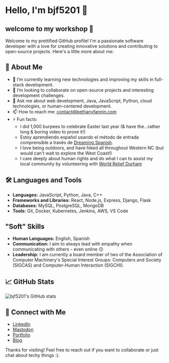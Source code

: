 # Hello, I'm bjf5201 👋

## welcome to my workshop 👋

Welcome to my prettified GitHub profile! I'm a passionate software developer with a love for creating innovative solutions and contributing to open-source projects. Here's a little more about me:

## 🚀 About Me
- 🌱 I’m currently learning new technologies and improving my skills in full-stack development.
- 👯 I’m looking to collaborate on open-source projects and interesting development challenges.
- 💬 Ask me about web development, Java, JavaScript, Python, cloud technologies, or human-centered development.
- 📫 How to reach me: [contact@bethanyfannin.com](mailto:contact@bethanyfannin.com)
- ⚡ Fun facts:
    - I did 1,000 burpees to celebrate Easter last year (& have the...rather long & boring video to prove it!)
    - Estoy aprendiendo español usando el método de entrada comprensible a través de [Dreaming Spanish](https://dreamingspanish.com/method).
    - I love being outdoors, and have hiked all throughout Western NC (but would can't wait to explore the West Coast!)
    - I care deeply about human rights and do what I can to assist my local community by volunteering with [World Relief Durham](https://worldrelief.org/durham/)

## 🛠️ Languages and Tools
- **Languages:** JavaScript, Python, Java, C++
- **Frameworks and Libraries:** React, Node.js, Express, Django, Flask
- **Databases:** MySQL, PostgreSQL, MongoDB
- **Tools:** Git, Docker, Kubernetes, Jenkins, AWS, VS Code

## "Soft" Skills
- **Human Languages:** English, Spanish
- **Communication:** I aim to always lead with empathy when communicating with others - even online 🙃
- **Leadership:** I am currently a board member of two of the Association of Computer Machinery's Special Interest Groups: Computers and Society (SIGCAS) and Computer-Human Interaction (SIGCHI). 

## 📈 GitHub Stats
![bjf5201's GitHub stats](https://github-readme-stats.vercel.app/api?username=bjf5201&show_icons=true&theme=radical)

## 🔗 Connect with Me
- [LinkedIn](https://www.linkedin.com/in/bethany-fannin)
- [Mastodon](https://indieweb.social/@devethic)
- [Portfolio](https://bethanyfannin.com)
- [Blog](https://blog.bethanyfannin.com)

Thanks for visiting! Feel free to reach out if you want to collaborate or just chat about techy things :).

